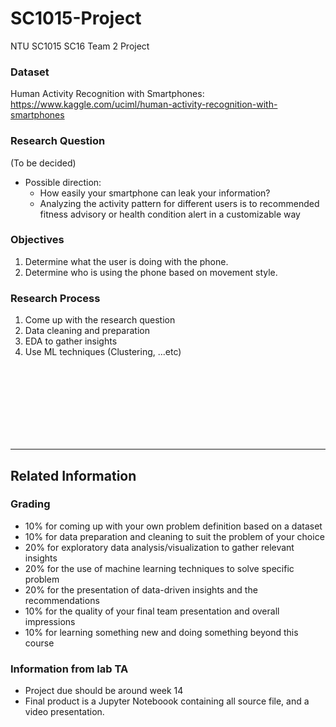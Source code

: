 # SC1015-Project
NTU SC1015 SC16 Team 2 Project
### Dataset
Human Activity Recognition with Smartphones:
https://www.kaggle.com/uciml/human-activity-recognition-with-smartphones

### Research Question
(To be decided)
* Possible direction:
  * How easily your smartphone can leak your information?
  * Analyzing the activity pattern for different users is to recommended fitness advisory or health condition alert in a customizable way

### Objectives
1. Determine what the user is doing with the phone.
2. Determine who is using the phone based on movement style.


### Research Process
1. Come up with the research question
2. Data cleaning and preparation
3. EDA to gather insights
4. Use ML techniques (Clustering, ...etc)


<br>
<br>
<br>
<br>
<br>
<br>
<br>

----------------------------------

## Related Information

### Grading
* 10% for coming up with your own problem definition based on a dataset
* 10% for data preparation and cleaning to suit the problem of your choice
* 20% for exploratory data analysis/visualization to gather relevant insights
* 20% for the use of machine learning techniques to solve specific problem
* 20% for the presentation of data-driven insights and the recommendations
* 10% for the quality of your final team presentation and overall impressions
* 10% for learning something new and doing something beyond this course

### Information from lab TA
* Project due should be around week 14
* Final product is a Jupyter Noteboook containing all source file, and a video presentation.
